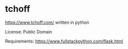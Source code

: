 # tchoff
https://www.tchoff.com/ written in python

License: Public Domain


Requirements:
https://www.fullstackpython.com/flask.html
